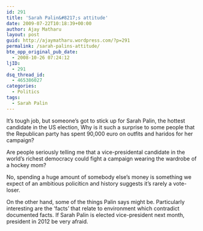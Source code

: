 ```yaml
---
id: 291
title: 'Sarah Palin&#8217;s attitude'
date: 2009-07-22T10:18:39+00:00
author: Ajay Matharu
layout: post
guid: http://ajaymatharu.wordpress.com/?p=291
permalink: /sarah-palins-attitude/
bte_opp_original_pub_date:
  - 2008-10-26 07:24:12
ljID:
  - 291
dsq_thread_id:
  - 465386027
categories:
  - Politics
tags:
  - Sarah Palin
---
```

It&#8217;s tough job, but someone&#8217;s got to stick up for Sarah Palin, the hottest candidate in the US election, Why is it such a surprise to some people that the Republican party has spent 90,000 euro on outfits and haridos for her campaign?

Are people seriously telling me that a vice-presidental candidate in the world&#8217;s richest democracy could fight a campaign wearing the wardrobe of a hockey mom?

No, spending a huge amount of somebody else&#8217;s money is something we expect of an ambitious policiticn and history suggests it&#8217;s rarely a vote-loser.

On the other hand, some of the things Palin says might be. Particularly interesting are the &#8216;facts&#8217; that relate to environment which contradict documented facts. If Sarah Palin is elected vice-president next month, president in 2012 be very afraid.